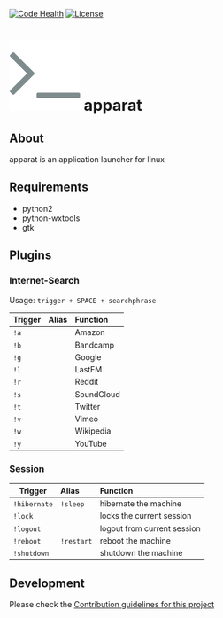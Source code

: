 [![Code Health](https://landscape.io/github/yafp/apparat/master/landscape.svg?style=flat)](https://landscape.io/github/yafp/apparat/master)
[![License](https://img.shields.io/badge/license-GPL3-brightgreen.svg)](LICENSE)


![logo](https://raw.githubusercontent.com/yafp/apparat/master/src/gfx/core/bt_appIcon_128.png)
apparat
==========

## About
apparat is an application launcher for linux


## Requirements
- python2
- python-wxtools
- gtk


## Plugins
### Internet-Search

Usage:
```trigger + SPACE + searchphrase```

| Trigger       | Alias         | Function   |
| ------------- |:--------------| :----------|
| ```!a```      |               | Amazon     |
| ```!b```      |               | Bandcamp   |
| ```!g```      |               | Google     |
| ```!l```      |               | LastFM     |
| ```!r```      |               | Reddit     |
| ```!s```      |               | SoundCloud |
| ```!t```      |               | Twitter    |
| ```!v```      |               | Vimeo      |
| ```!w```      |               | Wikipedia  |
| ```!y```      |               | YouTube    |


### Session

| Trigger          | Alias          | Function                    |
| ---------------- |:-------------- | :---------------------------|
| ```!hibernate``` | ```!sleep```   | hibernate the machine       |
| ```!lock```      |                | locks the current session   |
| ```!logout```    |                | logout from current session |
| ```!reboot```    | ```!restart``` | reboot the machine          |
| ```!shutdown```  |                | shutdown the machine        |


## Development
Please check the [Contribution guidelines for this project](.github/CONTRIBUTING.md)
